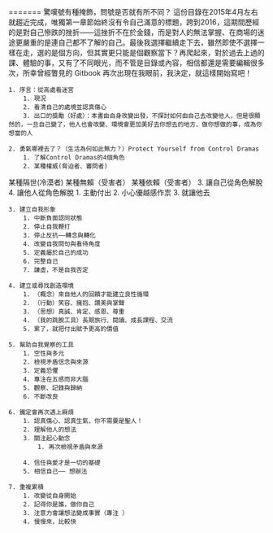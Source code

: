 
=======
驚嘆號有種掩飾，問號是否就有所不同？
這份目錄在2015年4月左右就趨近完成，唯獨第一章節始終沒有令自己滿意的標題，跨到2016，這期間歷經的是對自己慘跌的挫折——這挫折不在於金錢，而是對人的無法掌握、在商場的迷途更嚴重的是連自己都不了解的自己。最後我選擇繼續走下去，雖然即使不選擇一樣在走，選的是個方向，但其實更只能是個觀察當下？再爬起來，對於過去上過的課、體驗的事，又有了不同眼光，而不管是目錄或內容，相信都還是需要編輯很多次，所幸曾經瞥見的 Gitbook 再次出現在我眼前，我決定，就這樣開始寫吧！


	1. 序言：從高處看迷宮
		1. 現況
		2. 看清自己的處境並認真傷心
		3. 出口的獎勵（好處）：本書由自身改變出發，不探討如何由自己去改變他人，但是很顯然的，一旦自己變了，他人也會改變、環境會更加美好去你想去的地方，做你想做的事，成為你想當的人

	2. 勇氣哪裡去了？（生活為何如此無力？）Protect Yourself from Control Dramas
		1. 了解Control Dramas的4個角色
		2. 某種權威(脅迫者、審問者)
某種隔世(冷漠者)
某種無賴（受害者）
某種依賴（受害者）
		3. 讓自己從角色解脫
		4. 讓他人從角色解脫
			1. 主動付出
			2. 小心優越感作祟
			3. 就讓他去


	3. 建立自我形象
		1. 中斷負面認同狀態
		2. 停止自我鞭打
		3. 停止反抗——轉念與轉化
		4. 改變自我問句與看待角度
		5. 定義屬於自己的成功
		6. 完整自己
		7. 謙虛，不是自我否定

	4. 建立或尋找創造環境
		1. （概念）來自他人的回饋才能建立良性循環
		2. （行動）笑容、擁抱、讚美與掌聲
		3. （思想）真誠、肯定、感恩、尊重
		4. （我的跳脫工具）長期旅行、閱讀、成長課程、交流
		5. 累了，就把付出賦予更高的價值

	5. 幫助自我覺察的工具
		1. 空性與多元
		2. 檢視矛盾信念與來源
		3. 定義恐懼
		4. 專注在五感而非大腦
		5. 觀察、記錄與歸納
		6. 不斷改良

	6. 鐵定會再次遇上麻煩
		1. 認真傷心、認真生氣，你不需要是聖人！
		2. 理解他人的想法
		3. 關注起心動念
			1. 再次檢視矛盾與來源

		4. 信任與愛才是一切的基礎
		5. 相信自己—— 想辦法

	7. 重複累積
		1. 改變從自身開始
		2. 記得你是誰，做你自己
		3. 注意力會讓想法變成事實（專注 ）
		4. 慢慢來，比較快


